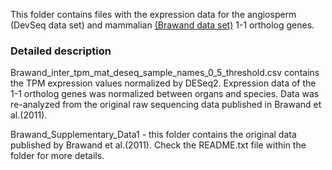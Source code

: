 This folder contains files with the expression data for the angiosperm (DevSeq data set) and mammalian [(Brawand data set)](https://pubmed.ncbi.nlm.nih.gov/22012392/) 1-1 ortholog genes. 

### Detailed description

Brawand_inter_tpm_mat_deseq_sample_names_0_5_threshold.csv contains the TPM expression values normalized by DESeq2. Expression data of the 1-1 ortholog genes was normalized between organs and species. Data was re-analyzed from the original raw sequencing data published in Brawand et al.(2011).

Brawand_Supplementary_Data1 - this folder contains the original data published by Brawand et al.(2011). Check the README.txt file within the folder for more details. 

